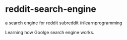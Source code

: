 # reddit-search-engine
a search engine for reddit subreddit /r/learnprogramming

Learning how Goolge search engine works.
